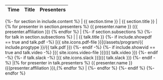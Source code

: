 | Time | Title | Presenters |
| --- | ------- | ---------- |
{%- for section in include.content %}
| {{ section.time }} | {{ section.title }} | {% for presenter in section.presenters %} {{ presenter.name }} ({{ presenter.affiliation }}) {% endfor %} |
  {%- if section.subsections %}
      {%- for talk in section.subsections %}
| | {{ talk.title }}
        {%- if include.showpdf == true and talk.pdf -%}
[{{ site.icons.pdf-file }}](/assets/program/{{ include.progtype }}/{{ talk.pdf }})
        {%- endif -%}
        {%- if include.showvid == true and talk.video -%}
[{{ site.icons.video-file }}]({{ talk.video }})
        {%- endif -%}
        {%- if talk.slack -%}
[{{ site.icons.slack }}]({{ talk.slack }})
        {%- endif -%}
|{% for presenter in talk.presenters %} {{ presenter.name }} ({{presenter.affiliation }}),{% endfor %} |
      {%- endfor %}
  {%- endif %}
{%- endfor %}

